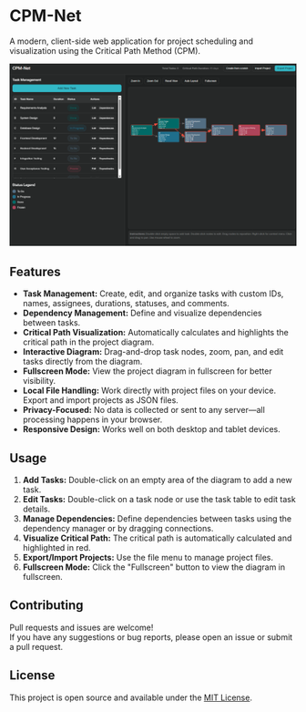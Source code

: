 # CPM-Net

A modern, client-side web application for project scheduling and visualization using the Critical Path Method (CPM).

![App Screenshot](screenshot.png)  


## Features

- **Task Management:** Create, edit, and organize tasks with custom IDs, names, assignees, durations, statuses, and comments.
- **Dependency Management:** Define and visualize dependencies between tasks.
- **Critical Path Visualization:** Automatically calculates and highlights the critical path in the project diagram.
- **Interactive Diagram:** Drag-and-drop task nodes, zoom, pan, and edit tasks directly from the diagram.
- **Fullscreen Mode:** View the project diagram in fullscreen for better visibility.
- **Local File Handling:** Work directly with project files on your device. Export and import projects as JSON files.
- **Privacy-Focused:** No data is collected or sent to any server—all processing happens in your browser.
- **Responsive Design:** Works well on both desktop and tablet devices.


## Usage

1. **Add Tasks:** Double-click on an empty area of the diagram to add a new task.
2. **Edit Tasks:** Double-click on a task node or use the task table to edit task details.
3. **Manage Dependencies:** Define dependencies between tasks using the dependency manager or by dragging connections.
4. **Visualize Critical Path:** The critical path is automatically calculated and highlighted in red.
5. **Export/Import Projects:** Use the file menu to manage project files.
6. **Fullscreen Mode:** Click the "Fullscreen" button to view the diagram in fullscreen.


## Contributing

Pull requests and issues are welcome!  
If you have any suggestions or bug reports, please open an issue or submit a pull request.

## License

This project is open source and available under the [MIT License](LICENSE).
